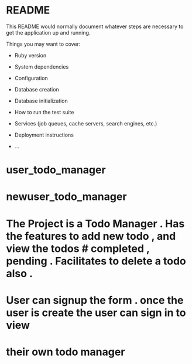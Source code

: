 # README

This README would normally document whatever steps are necessary to get the
application up and running.

Things you may want to cover:

* Ruby version

* System dependencies

* Configuration

* Database creation

* Database initialization

* How to run the test suite

* Services (job queues, cache servers, search engines, etc.)

* Deployment instructions

* ...
# user_todo_manager
# newuser_todo_manager
# The Project is a Todo Manager . Has the features to add new todo , and view the todos # completed , pending . Facilitates to delete a todo also .
# User can signup the form . once the user is create the user can sign in to view
# their own todo manager
